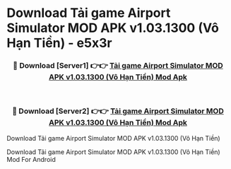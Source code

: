 # Download Tải game Airport Simulator MOD APK v1.03.1300 (Vô Hạn Tiền) - e5x3r


<div align="center">
<h3>🔴 Download [Server1] 👉👉 <a href="https://apk-comot.site?title=Tải_game_Airport_Simulator_MOD_APK_v1.03.1300_(Vô_Hạn_Tiền)">Tải game Airport Simulator MOD APK v1.03.1300 (Vô Hạn Tiền) Mod Apk</a></h3><br>
<h3>🔴 Download [Server2] 👉👉 <a href="https://apk-comot.site?title=Tải_game_Airport_Simulator_MOD_APK_v1.03.1300_(Vô_Hạn_Tiền)">Tải game Airport Simulator MOD APK v1.03.1300 (Vô Hạn Tiền) Mod Apk</a></h3>
</div>



Download Tải game Airport Simulator MOD APK v1.03.1300 (Vô Hạn Tiền) 

Download Tải game Airport Simulator MOD APK v1.03.1300 (Vô Hạn Tiền) Mod For Android